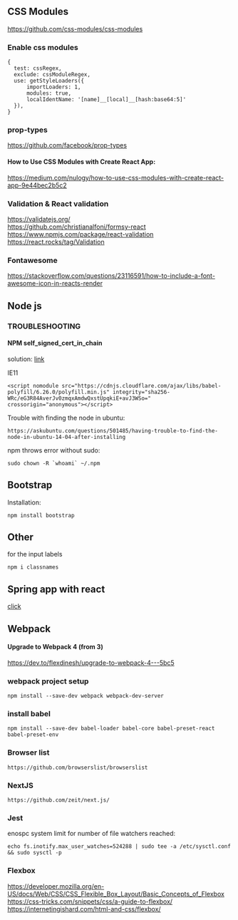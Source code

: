 ## CSS Modules
https://github.com/css-modules/css-modules

### Enable css modules
```
{
  test: cssRegex,
  exclude: cssModuleRegex,
  use: getStyleLoaders({
      importLoaders: 1,
      modules: true,
      localIdentName: '[name]__[local]__[hash:base64:5]'
  }),
}
```
### prop-types
https://github.com/facebook/prop-types

#### How to Use CSS Modules with Create React App:
https://medium.com/nulogy/how-to-use-css-modules-with-create-react-app-9e44bec2b5c2

### Validation & React validation
https://validatejs.org/<br>
https://github.com/christianalfoni/formsy-react<br>
https://www.npmjs.com/package/react-validation<br>
https://react.rocks/tag/Validation<br>

### Fontawesome
https://stackoverflow.com/questions/23116591/how-to-include-a-font-awesome-icon-in-reacts-render

## Node js
### TROUBLESHOOTING
#### NPM self_signed_cert_in_chain
solution: [link](https://stackoverflow.com/questions/34498736/npm-self-signed-cert-in-chain)

IE11
```
<script nomodule src="https://cdnjs.cloudflare.com/ajax/libs/babel-polyfill/6.26.0/polyfill.min.js" integrity="sha256-WRc/eG3R84AverJv0zmqxAmdwQxstUpqkiE+avJ3WSo="    crossorigin="anonymous"></script>
```

Trouble with finding the node in ubuntu:
```
https://askubuntu.com/questions/501485/having-trouble-to-find-the-node-in-ubuntu-14-04-after-installing
```
npm throws error without sudo:
```
sudo chown -R `whoami` ~/.npm
```

## Bootstrap
Installation:
```
npm install bootstrap
```

## Other
for the input labels
```
npm i classnames
```

## Spring app with react
[click](https://github.com/eugenp/tutorials/tree/master/spring-security-react)

## Webpack
#### Upgrade to Webpack 4 (from 3)
https://dev.to/flexdinesh/upgrade-to-webpack-4---5bc5

### webpack project setup
```
npm install --save-dev webpack webpack-dev-server
```
### install babel
```
npm install --save-dev babel-loader babel-core babel-preset-react babel-preset-env
```
### Browser list
```
https://github.com/browserslist/browserslist
```
### NextJS
```
https://github.com/zeit/next.js/
```
### Jest
enospc system limit for number of file watchers reached:
```
echo fs.inotify.max_user_watches=524288 | sudo tee -a /etc/sysctl.conf && sudo sysctl -p
```
### Flexbox
https://developer.mozilla.org/en-US/docs/Web/CSS/CSS_Flexible_Box_Layout/Basic_Concepts_of_Flexbox
<br>
https://css-tricks.com/snippets/css/a-guide-to-flexbox/
<br>
https://internetingishard.com/html-and-css/flexbox/

